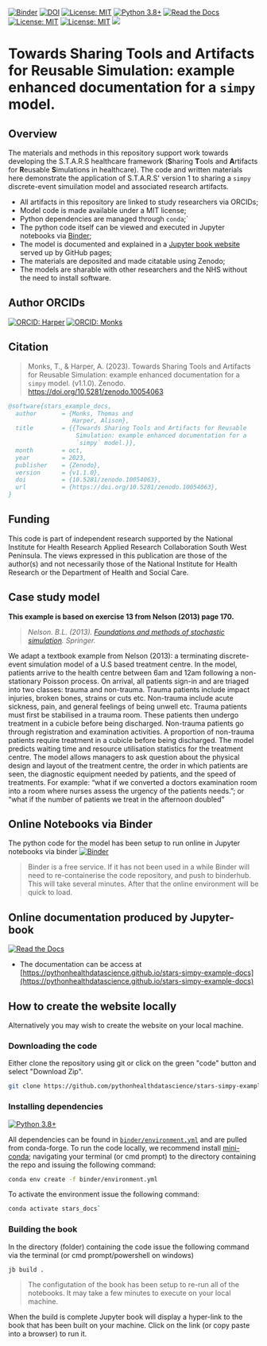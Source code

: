 [![Binder](https://mybinder.org/badge_logo.svg)](https://mybinder.org/v2/gh/pythonhealthdatascience/stars-simpy-example-docs/HEAD)
[![DOI](https://zenodo.org/badge/DOI/10.5281/zenodo.10054063.svg)](https://doi.org/10.5281/zenodo.10054063)
[![License: MIT](https://img.shields.io/badge/License-MIT-yellow.svg)](https://opensource.org/licenses/MIT)
[![Python 3.8+](https://img.shields.io/badge/python-3.8+-blue.svg)](https://www.python.org/downloads/release/python-360+/)
[![Read the Docs](https://readthedocs.org/projects/pip/badge/?version=latest)](https://pythonhealthdatascience.github.io/stars-simpy-examplar-docs)
[![License: MIT](https://img.shields.io/badge/ORCID-0000--0001--5274--5037-brightgreen)](https://orcid.org/0000-0001-5274-5037)
[![License: MIT](https://img.shields.io/badge/ORCID-0000--0003--2631--4481-brightgreen)](https://orcid.org/0000-0003-2631-4481)
[<img src="https://img.shields.io/static/v1?label=dockerhub&message=images&color=important?style=for-the-badge&logo=docker">](https://hub.docker.com/r/tommonks01/treat_sim)

#   Towards Sharing Tools and Artifacts for Reusable Simulation: example enhanced documentation for a `simpy` model. 

## Overview

The materials and methods in this repository support work towards developing the S.T.A.R.S healthcare framework (**S**haring **T**ools and **A**rtifacts for **R**eusable **S**imulations in healthcare).  The code and written materials here demonstrate the application of S.T.A.R.S' version 1 to sharing a `simpy` discrete-event simuilation model and associated research artifacts.  

* All artifacts in this repository are linked to study researchers via ORCIDs;
* Model code is made available under a MIT license;
* Python dependencies are managed through `conda`;`
* The python code itself can be viewed and executed in Jupyter notebooks via [Binder](https://mybinder.org); 
* The model is documented and explained in a [Jupyter book website](https://pythonhealthdatascience.github.io/stars-simpy-example-docs) served up by GitHub pages;
* The materials are deposited and made citatable using Zenodo;
* The models are sharable with other researchers and the NHS without the need to install software.

## Author ORCIDs

[![ORCID: Harper](https://img.shields.io/badge/ORCID-0000--0001--5274--5037-brightgreen)](https://orcid.org/0000-0001-5274-5037)
[![ORCID: Monks](https://img.shields.io/badge/ORCID-0000--0003--2631--4481-brightgreen)](https://orcid.org/0000-0003-2631-4481)

## Citation

> Monks, T., & Harper, A. (2023). Towards Sharing Tools and Artifacts for Reusable Simulation: example enhanced documentation for a `simpy` model. (v1.1.0). Zenodo. https://doi.org/10.5281/zenodo.10054063

```bibtex
@software{stars_example_docs,
  author       = {Monks, Thomas and
                  Harper, Alison},
  title        = {{Towards Sharing Tools and Artifacts for Reusable 
                   Simulation: example enhanced documentation for a
                   `simpy` model.}},
  month        = oct,
  year         = 2023,
  publisher    = {Zenodo},
  version      = {v1.1.0},
  doi	       = {10.5281/zenodo.10054063},
  url	       = {https://doi.org/10.5281/zenodo.10054063},
}
```

## Funding

This code is part of independent research supported by the National Institute for Health Research Applied Research Collaboration South West Peninsula. The views expressed in this publication are those of the author(s) and not necessarily those of the National Institute for Health Research or the Department of Health and Social Care.

## Case study model

**This example is based on exercise 13 from Nelson (2013) page 170.**

> *Nelson. B.L. (2013). [Foundations and methods of stochastic simulation](https://www.amazon.co.uk/Foundations-Methods-Stochastic-Simulation-International/dp/1461461596/ref=sr_1_1?dchild=1&keywords=foundations+and+methods+of+stochastic+simulation&qid=1617050801&sr=8-1). Springer.* 

We adapt a textbook example from Nelson (2013): a terminating discrete-event simulation model of a U.S based treatment centre. In the model, patients arrive to the health centre between 6am and 12am following a non-stationary Poisson process. On arrival, all patients sign-in and are triaged into two classes: trauma and non-trauma. Trauma patients include impact injuries, broken bones, strains or cuts etc. Non-trauma include acute sickness, pain, and general feelings of being unwell etc. Trauma patients must first be stabilised in a trauma room. These patients then undergo treatment in a cubicle before being discharged. Non-trauma patients go through registration and examination activities. A proportion of non-trauma patients require treatment in a cubicle before being discharged. The model predicts waiting time and resource utilisation statistics for the treatment centre. The model allows managers to ask question about the physical design and layout of the treatment centre, the order in which patients are seen, the diagnostic equipment needed by patients, and the speed of treatments. For example: “what if we converted a doctors examination room into a room where nurses assess the urgency of the patients needs.”; or “what if the number of patients we treat in the afternoon doubled” 

## Online Notebooks via Binder

The python code for the model has been setup to run online in Jupyter notebooks via binder [![Binder](https://mybinder.org/badge_logo.svg)](https://mybinder.org/v2/gh/pythonhealthdatascience/stars-ciw-example/HEAD)

> Binder is a free service.  If it has not been used in a while Binder will need to re-containerise the code repository, and push to binderhub. This will take several minutes. After that the online environment will be quick to load.

## Online documentation produced by Jupyter-book

[![Read the Docs](https://readthedocs.org/projects/pip/badge/?version=latest)](https://pythonhealthdatascience.github.io/stars-simpy-example-docs)

* The documentation can be access at [https://pythonhealthdatascience.github.io/stars-simpy-example-docs](https://pythonhealthdatascience.github.io/stars-simpy-example-docs)

## How to create the website locally

Alternatively you may wish to create the website on your local machine.  

### Downloading the code

Either clone the repository using git or click on the green "code" button and select "Download Zip".

```bash
git clone https://github.com/pythonhealthdatascience/stars-simpy-examplar-docs
```

### Installing dependencies

[![Python 3.8+](https://img.shields.io/badge/python-3.8+-blue.svg)](https://www.python.org/downloads/release/python-360+/)

All dependencies can be found in [`binder/environment.yml`]() and are pulled from conda-forge.  To run the code locally, we recommend install [mini-conda](https://docs.conda.io/en/latest/miniconda.html); navigating your terminal (or cmd prompt) to the directory containing the repo and issuing the following command:

```bash
conda env create -f binder/environment.yml
```

To activate the environment issue the following command:

```bash
conda activate stars_docs`
```

### Building the book

In the directory (folder) containing the code issue the following command via the terminal (or cmd prompt/powershell on windows)

```bash
jb build .
```

> The configutation of the book has been setup to re-run all of the notebooks.  It may take a few minutes to execute on your local machine.

When the build is complete Jupyter book will display a hyper-link to the book that has been built on your machine.  Click on the link (or copy paste into a browser) to run it.
